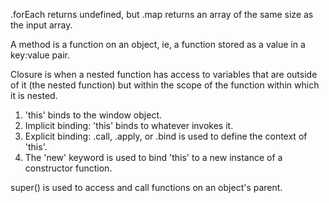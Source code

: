 <!-- Question 1 -->
.forEach returns undefined, but .map returns an array of the same size as the input array.

<!-- Question 2 -->
A method is a function on an object, ie, a function stored as a value in a key:value pair.

<!-- Question 3 -->
Closure is when a nested function has access to variables that are outside of it (the nested function) but within the scope of the function within which it is nested.

<!-- Question 4 -->
1. 'this' binds to the window object.
2. Implicit binding: 'this' binds to whatever invokes it.
3. Explicit binding: .call, .apply, or .bind is used to define the context of 'this'.
4. The 'new' keyword is used to bind 'this' to a new instance of a constructor function.

<!-- Question 5 -->
super() is used to access and call functions on an object's parent.
